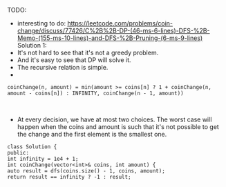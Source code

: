TODO:
​
- interesting to do: https://leetcode.com/problems/coin-change/discuss/77426/C%2B%2B-DP-(46-ms-6-lines)-DFS-%2B-Memo-(155-ms-10-lines)-and-DFS-%2B-Pruning-(6-ms-9-lines)
​
Solution 1:
​
- It's not hard to see that it's not a greedy problem.
- And it's easy to see that DP will solve it.
- The recursive relation is simple.
-
```
coinChange(n, amount) = min(amount >= coins[n] ? 1 + coinChange(n, amount - coins[n]) : INFINITY, coinChange(n - 1, amount))
```
​
- At every decision, we have at most two choices. The worst case will happen when the coins and amount is such that it's not possible to get the change and the first element is the smallest one.
​
​
```
class Solution {
public:
int infinity = 1e4 + 1;
int coinChange(vector<int>& coins, int amount) {
auto result = dfs(coins.size() - 1, coins, amount);
return result == infinity ? -1 : result;
